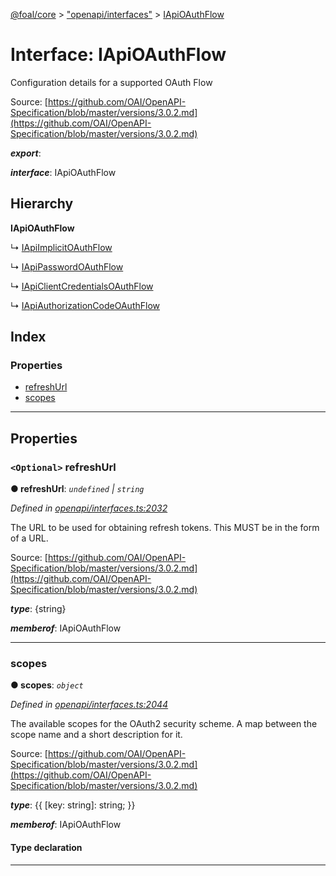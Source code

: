 [@foal/core](../README.md) > ["openapi/interfaces"](../modules/_openapi_interfaces_.md) > [IApiOAuthFlow](../interfaces/_openapi_interfaces_.iapioauthflow.md)

# Interface: IApiOAuthFlow

Configuration details for a supported OAuth Flow

Source: [https://github.com/OAI/OpenAPI-Specification/blob/master/versions/3.0.2.md](https://github.com/OAI/OpenAPI-Specification/blob/master/versions/3.0.2.md)

*__export__*: 

*__interface__*: IApiOAuthFlow

## Hierarchy

**IApiOAuthFlow**

↳  [IApiImplicitOAuthFlow](_openapi_interfaces_.iapiimplicitoauthflow.md)

↳  [IApiPasswordOAuthFlow](_openapi_interfaces_.iapipasswordoauthflow.md)

↳  [IApiClientCredentialsOAuthFlow](_openapi_interfaces_.iapiclientcredentialsoauthflow.md)

↳  [IApiAuthorizationCodeOAuthFlow](_openapi_interfaces_.iapiauthorizationcodeoauthflow.md)

## Index

### Properties

* [refreshUrl](_openapi_interfaces_.iapioauthflow.md#refreshurl)
* [scopes](_openapi_interfaces_.iapioauthflow.md#scopes)

---

## Properties

<a id="refreshurl"></a>

### `<Optional>` refreshUrl

**● refreshUrl**: *`undefined` \| `string`*

*Defined in [openapi/interfaces.ts:2032](https://github.com/FoalTS/foal/blob/538afb23/packages/core/src/openapi/interfaces.ts#L2032)*

The URL to be used for obtaining refresh tokens. This MUST be in the form of a URL.

Source: [https://github.com/OAI/OpenAPI-Specification/blob/master/versions/3.0.2.md](https://github.com/OAI/OpenAPI-Specification/blob/master/versions/3.0.2.md)

*__type__*: {string}

*__memberof__*: IApiOAuthFlow

___
<a id="scopes"></a>

###  scopes

**● scopes**: *`object`*

*Defined in [openapi/interfaces.ts:2044](https://github.com/FoalTS/foal/blob/538afb23/packages/core/src/openapi/interfaces.ts#L2044)*

The available scopes for the OAuth2 security scheme. A map between the scope name and a short description for it.

Source: [https://github.com/OAI/OpenAPI-Specification/blob/master/versions/3.0.2.md](https://github.com/OAI/OpenAPI-Specification/blob/master/versions/3.0.2.md)

*__type__*: {{ \[key: string\]: string; }}

*__memberof__*: IApiOAuthFlow

#### Type declaration

[key: `string`]: `string`

___

